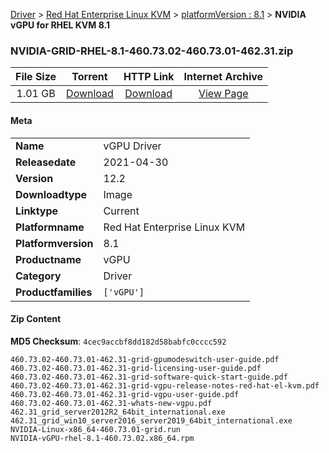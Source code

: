 
[Driver](/README.md)  >  [Red Hat Enterprise Linux KVM](/index/Driver/Red_Hat_Enterprise_Linux_KVM.md)  >  [platformVersion : 8.1](/index/Driver/Red_Hat_Enterprise_Linux_KVM/8.1.md)  >  **NVIDIA vGPU for RHEL KVM 8.1**


### NVIDIA-GRID-RHEL-8.1-460.73.02-460.73.01-462.31.zip

| **File Size** | **Torrent**  | **HTTP Link** | **Internet Archive** |
|:-------------:|:------------:|:-------------:|:--------------------:|
| 1.01 GB |  [Download](https://archive.org/download/nvgpu_NVIDIA-GRID-RHEL-8.1-460.73.02-460.73.01-462.31.zip/nvgpu_NVIDIA-GRID-RHEL-8.1-460.73.02-460.73.01-462.31.zip_archive.torrent)       | [Download](https://archive.org/compress/nvgpu_NVIDIA-GRID-RHEL-8.1-460.73.02-460.73.01-462.31.zip) | [View Page](https://archive.org/details/nvgpu_NVIDIA-GRID-RHEL-8.1-460.73.02-460.73.01-462.31.zip)       |

#### Meta

<table>
<tr><td><strong>Name</strong></td><td>vGPU Driver</td></tr>
<tr><td><strong>Releasedate</strong></td><td>2021-04-30</td></tr>
<tr><td><strong>Version</strong></td><td>12.2</td></tr>
<tr><td><strong>Downloadtype</strong></td><td>Image</td></tr>
<tr><td><strong>Linktype</strong></td><td>Current</td></tr>
<tr><td><strong>Platformname</strong></td><td>Red Hat Enterprise Linux KVM</td></tr>
<tr><td><strong>Platformversion</strong></td><td>8.1</td></tr>
<tr><td><strong>Productname</strong></td><td>vGPU</td></tr>
<tr><td><strong>Category</strong></td><td>Driver</td></tr>
<tr><td><strong>Productfamilies</strong></td><td><code>['vGPU']</code></td></tr>
</table>

#### Zip Content

**MD5 Checksum**: `4cec9accbf8dd182d58babfc0cccc592`

```text
460.73.02-460.73.01-462.31-grid-gpumodeswitch-user-guide.pdf
460.73.02-460.73.01-462.31-grid-licensing-user-guide.pdf
460.73.02-460.73.01-462.31-grid-software-quick-start-guide.pdf
460.73.02-460.73.01-462.31-grid-vgpu-release-notes-red-hat-el-kvm.pdf
460.73.02-460.73.01-462.31-grid-vgpu-user-guide.pdf
460.73.02-460.73.01-462.31-whats-new-vgpu.pdf
462.31_grid_server2012R2_64bit_international.exe
462.31_grid_win10_server2016_server2019_64bit_international.exe
NVIDIA-Linux-x86_64-460.73.01-grid.run
NVIDIA-vGPU-rhel-8.1-460.73.02.x86_64.rpm
```